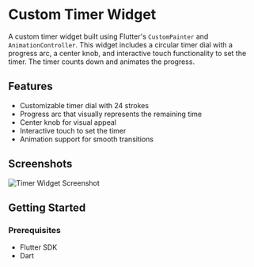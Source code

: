 # Custom Timer Widget

A custom timer widget built using Flutter's `CustomPainter` and `AnimationController`. This widget includes a circular timer dial with a progress arc, a center knob, and interactive touch functionality to set the timer. The timer counts down and animates the progress.

## Features

- Customizable timer dial with 24 strokes
- Progress arc that visually represents the remaining time
- Center knob for visual appeal
- Interactive touch to set the timer
- Animation support for smooth transitions

## Screenshots

![Timer Widget Screenshot](https://github.com/elysian12/custom_timer/assets/71834118/921ec2f1-6ce4-445b-918d-f44bd31cb858)


## Getting Started

### Prerequisites

- Flutter SDK
- Dart
